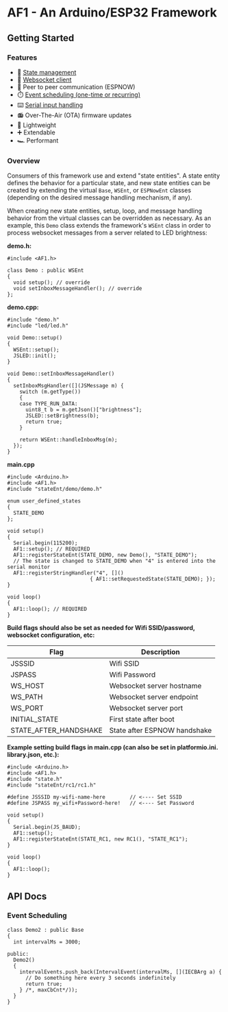 # AF1 - An Arduino/ESP32 Framework

## Getting Started

### Features

- :trident: [State management](#overview)
- :electric_plug: [Websocket client](#overview)
- :handshake: Peer to peer communication (ESPNOW)
- :stopwatch: [Event scheduling (one-time or recurring)](#event-scheduling)
- :keyboard: [Serial input handling](#overview)
- :radio: Over-The-Air (OTA) firmware updates
- :leaves: Lightweight
- :heavy_plus_sign: Extendable
- :racing_car: Performant

### Overview

Consumers of this framework use and extend "state entities". A state entity defines the behavior for a particular state, and new state entities can be created by extending the virtual `Base`, `WSEnt`, or `ESPNowEnt` classes (depending on the desired message handling mechanism, if any).

When creating new state entities, setup, loop, and message handling behavior from the virtual classes can be overridden as necessary. As an example, this `Demo` class extends the framework's `WSEnt` class in order to process websocket messages from a server related to LED brightness:

**demo.h:**

```
#include <AF1.h>

class Demo : public WSEnt
{
  void setup(); // override
  void setInboxMessageHandler(); // override
};
```

**demo.cpp:**

```
#include "demo.h"
#include "led/led.h"

void Demo::setup()
{
  WSEnt::setup();
  JSLED::init();
}

void Demo::setInboxMessageHandler()
{
  setInboxMsgHandler([](JSMessage m) {
    switch (m.getType())
    {
    case TYPE_RUN_DATA:
      uint8_t b = m.getJson()["brightness"];
      JSLED::setBrightness(b);
      return true;
    }

    return WSEnt::handleInboxMsg(m);
  });
}
```

**main.cpp**

```
#include <Arduino.h>
#include <AF1.h>
#include "stateEnt/demo/demo.h"

enum user_defined_states
{
  STATE_DEMO
};

void setup()
{
  Serial.begin(115200);
  AF1::setup(); // REQUIRED
  AF1::registerStateEnt(STATE_DEMO, new Demo(), "STATE_DEMO");
  // The state is changed to STATE_DEMO when "4" is entered into the serial monitor
  AF1::registerStringHandler("4", []()
                           { AF1::setRequestedState(STATE_DEMO); });
}

void loop()
{
  AF1::loop(); // REQUIRED
}

```

**Build flags should also be set as needed for Wifi SSID/password, websocket configuration, etc:**

| Flag                  | Description                  |
| --------------------- | ---------------------------- |
| JSSSID                | Wifi SSID                    |
| JSPASS                | Wifi Password                |
| WS_HOST               | Websocket server hostname    |
| WS_PATH               | Websocket server endpoint    |
| WS_PORT               | Websocket server port        |
| INITIAL_STATE         | First state after boot       |
| STATE_AFTER_HANDSHAKE | State after ESPNOW handshake |

**Example setting build flags in main.cpp (can also be set in platformio.ini. library.json, etc.):**

```
#include <Arduino.h>
#include <AF1.h>
#include "state.h"
#include "stateEnt/rc1/rc1.h"

#define JSSSID my-wifi-name-here        // <---- Set SSID
#define JSPASS my_wifi+Password-here!   // <---- Set Password

void setup()
{
  Serial.begin(JS_BAUD);
  AF1::setup();
  AF1::registerStateEnt(STATE_RC1, new RC1(), "STATE_RC1");
}

void loop()
{
  AF1::loop();
}
```

## API Docs

### Event Scheduling

```
class Demo2 : public Base
{
  int intervalMs = 3000;

public:
  Demo2()
  {
    intervalEvents.push_back(IntervalEvent(intervalMs, [](IECBArg a) {
      // Do something here every 3 seconds indefinitely
      return true;
    } /*, maxCbCnt*/));
  }
}
```

